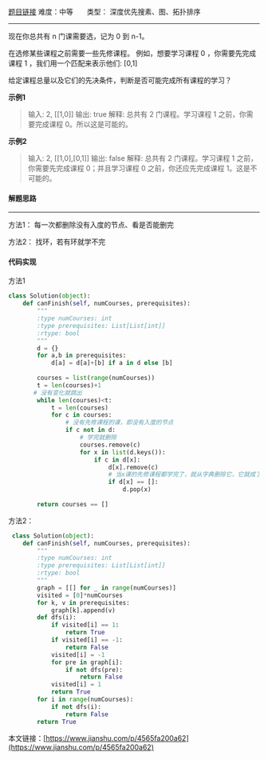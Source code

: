  [题目链接](https://leetcode-cn.com/problems/course-schedule/)
难度：中等          &nbsp;&nbsp;&nbsp;&nbsp;&nbsp;&nbsp;类型：  深度优先搜素、图、拓扑排序
***
 现在你总共有 n 门课需要选，记为 0 到 n-1。

在选修某些课程之前需要一些先修课程。 例如，想要学习课程 0 ，你需要先完成课程 1 ，我们用一个匹配来表示他们: [0,1]

给定课程总量以及它们的先决条件，判断是否可能完成所有课程的学习？

 
**示例1**
> 输入: 2, [[1,0]] 
输出: true
解释: 总共有 2 门课程。学习课程 1 之前，你需要完成课程 0。所以这是可能的。

**示例2**
>输入: 2, [[1,0],[0,1]]
输出: false
解释: 总共有 2 门课程。学习课程 1 之前，你需要先完成​课程 0；并且学习课程 0 之前，你还应先完成课程 1。这是不可能的。


#### 解题思路
***
 方法1：
每一次都删除没有入度的节点、看是否能删完

方法2：
找环，若有环就学不完



#### 代码实现
方法1
```python
class Solution(object):
    def canFinish(self, numCourses, prerequisites):
        """
        :type numCourses: int
        :type prerequisites: List[List[int]]
        :rtype: bool
        """
        d = {}
        for a,b in prerequisites:
            d[a] = d[a]+[b] if a in d else [b]
   
        courses = list(range(numCourses))
        t = len(courses)+1
       # 没有变化就跳出
        while len(courses)<t:
            t = len(courses)
            for c in courses:
                # 没有先修课程的课，即没有入度的节点
                if c not in d:     
                    # 学完就删除          
                    courses.remove(c)
                    for x in list(d.keys()):
                        if c in d[x]:
                            d[x].remove(c)
                            # 当x课的先修课程都学完了，就从字典删除它，它就成了没有入度的节点了
                            if d[x] == []:
                                d.pop(x)
             
        return courses == []
```
方法2：
```python
 class Solution(object):
    def canFinish(self, numCourses, prerequisites):
        """
        :type numCourses: int
        :type prerequisites: List[List[int]]
        :rtype: bool
        """
        graph = [[] for _ in range(numCourses)]
        visited = [0]*numCourses
        for k, v in prerequisites:
            graph[k].append(v)
        def dfs(i):
            if visited[i] == 1:
                return True
            if visited[i] == -1:
                return False
            visited[i] = -1
            for pre in graph[i]:
                if not dfs(pre):
                    return False
            visited[i] = 1
            return True
        for i in range(numCourses):
            if not dfs(i):
                return False
        return True
```

本文链接：[https://www.jianshu.com/p/4565fa200a62](https://www.jianshu.com/p/4565fa200a62)
